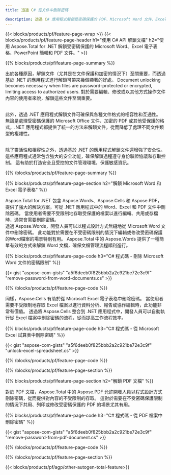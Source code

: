 ```yaml
---
title: 透過 C# 從文件中刪除密碼 

description: 透過 C# 應用程式解鎖受密碼保護的 PDF、Microsoft Word 文件、Excel 電子表格和 PowerPoint 簡報文件。
---
```


{{< blocks/products/pf/feature-page-wrap >}}
{{< blocks/products/pf/feature-page-header h1="使用 C# API 解鎖文檔" h2="使用 Aspose.Total for .NET 解鎖受密碼保護的 Microsoft Word、Excel 電子表格、PowerPoint 簡報和 PDF 文件。" >}}

{{% blocks/products/pf/feature-page-summary %}}

出於各種原因，解鎖文件（尤其是在文件保護和加密的情況下）至關重要，而透過基於 .NET 的應用程式進行解鎖可帶來幾個顯著的好處。 Document unlocking becomes necessary when files are password-protected or encrypted, limiting access to authorized users. 對於需要編輯、修改或以其他方式操作文件內容的使用者來說，解鎖這些文件至關重要。 <br /><br />

此外，透過 .NET 應用程式解鎖文件可確保與各種文件格式的相容性和互通性。 無論是處理受密碼保護的 Microsoft Office 文件、加密的 PDF 或其他受保護的格式，.NET 應用程式都提供了統一的方法來解鎖文件，從而降低了處理不同文件類型的複雜性。<br /><br />

除了靈活性和相容性之外，透過基於 .NET 的應用程式解鎖文件還增強了安全性。 這些應用程式通常包含強大的安全功能，確保解鎖過程遵守身份驗證協議和存取控制。 這有助於打造安全且受控的文件管理環境，保護敏感資訊。

{{% /blocks/products/pf/feature-page-summary  %}}

{{% blocks/products/pf/feature-page-section  h2="解鎖 Microsoft Word 和 Excel 電子表格" %}}

Aspose.Total for .NET 包含 Aspose.Words、Aspose.Cells 和 Aspose.PDF，提供了強大的解決方案，可從 .NET 應用程式中的 Word、Excel 和 PDF 文件中刪除密碼。 當使用者需要不受限制地存取受保護的檔案以進行編輯、共用或存檔時，通常會需要刪除密碼。<br />
透過 Aspose.Words，開發人員可以以程式設計方式無縫地從 Microsoft Word 文件中刪除密碼。 此功能對於需要在不受密碼限制的情況下編輯或修改受密碼保護的Word檔案的場景特別有用。 Aspose.Total 中的 Aspose.Words 提供了一種簡單有效的方式來解鎖 Word 文檔，確保文檔管理流程順利進行。

{{% blocks/products/pf/feature-page-code h3="C# 程式碼 - 刪除 Microsoft Word 文件的密碼限制" %}}

{{< gist "aspose-com-gists" "a5f6deeb0f825bbb2a2c921be72e3c9f" "remove-password-from-word-documents.cs" >}}

{{% /blocks/products/pf/feature-page-code  %}}

同樣，Aspose.Cells 有助於從 Microsoft Excel 電子表格中刪除密碼。 當使用者需要不受限制地存取 Excel 檔案以進行資料分析、報告或協作編輯時，此功能非常有價值。 透過將 Aspose.Cells 整合到 .NET 應用程式中，開發人員可以自動執行從 Excel 檔案中刪除密碼的流程，從而提高工作流程效率。

{{% blocks/products/pf/feature-page-code h3="C# 程式碼 - 從 Microsoft Excel 試算表中刪除密碼" %}}

{{< gist "aspose-com-gists" "a5f6deeb0f825bbb2a2c921be72e3c9f" "unlock-excel-spreadsheet.cs" >}}

{{% /blocks/products/pf/feature-page-code  %}}

{{% /blocks/products/pf/feature-page-section %}}

{{% blocks/products/pf/feature-page-section  h2="解鎖 PDF 文檔" %}}

對於 PDF 文檔，Aspose.Total 中的 Aspose.PDF 允許開發人員以程式設計方式刪除密碼，從而提供對內容的不受限制的存取。 這對於需要在不受密碼保護限制的情況下共用、列印或修改受密碼保護的 PDF 的場景尤其有用。

{{% blocks/products/pf/feature-page-code h3="C# 程式碼 - 從 PDF 檔案中刪除密碼" %}}

{{< gist "aspose-com-gists" "a5f6deeb0f825bbb2a2c921be72e3c9f" "remove-password-from-pdf-document.cs" >}}

{{% /blocks/products/pf/feature-page-code  %}}

{{% /blocks/products/pf/feature-page-section %}}

{{< blocks/products/pf/agp/other-autogen-total-feature>}}